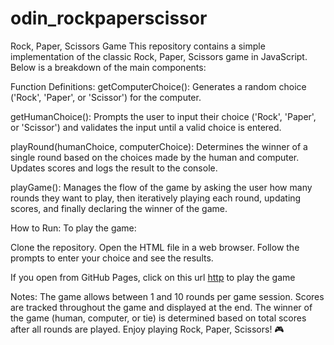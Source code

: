# odin_rockpaperscissor

Rock, Paper, Scissors Game
This repository contains a simple implementation of the classic Rock, Paper, Scissors game in JavaScript. Below is a breakdown of the main components:

Function Definitions:
getComputerChoice(): Generates a random choice ('Rock', 'Paper', or 'Scissor') for the computer.

getHumanChoice(): Prompts the user to input their choice ('Rock', 'Paper', or 'Scissor') and validates the input until a valid choice is entered.

playRound(humanChoice, computerChoice): Determines the winner of a single round based on the choices made by the human and computer. Updates scores and logs the result to the console.

playGame(): Manages the flow of the game by asking the user how many rounds they want to play, then iteratively playing each round, updating scores, and finally declaring the winner of the game.

How to Run:
To play the game:

Clone the repository.
Open the HTML file in a web browser.
Follow the prompts to enter your choice and see the results.

If you open from GitHub Pages, click on this url [http](https://junfengl95.github.io/odin_rockpaperscissor/game.html) to play the game

Notes:
The game allows between 1 and 10 rounds per game session.
Scores are tracked throughout the game and displayed at the end.
The winner of the game (human, computer, or tie) is determined based on total scores after all rounds are played.
Enjoy playing Rock, Paper, Scissors! 🎮

